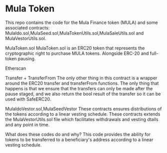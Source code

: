 # Mula Token
This repo contains the code for the Mula Finance token (MULA) and some associated contracts: MulaIdo.sol,MulaSeed.sol,MulaTokenUtils.sol,MulaSaleUtils.sol and MulaVestorUtils.sol.

MulaToken.sol
MulaToken.sol is an ERC20 token that represents the cryptographic right to purchase MULA tokens. Alongside ERC-20 and full-token pausing.

Etherscan

Transfer + TransferFrom
The only other thing in this contract is a wrapper around the ERC20 transfer and transferFrom functions. The only thing that happens is that we ensure that the transfers can only be made after the pause staged, and we also return the bool result of the transfer so it can be used with SafeERC20.

MulaIdoVestor.sol,MulaSeedVestor
These contracts ensures distributions of the tokens according to a linear vesting schedule. These contracts extends the MulaVestorUtils.sol file which facilitates withdrawals and vesting dtails and any point in time.

What does these codes do and why?
This code provides the ability for tokens to be transferred to a beneficiary's address according to a linear vesting schedule.

